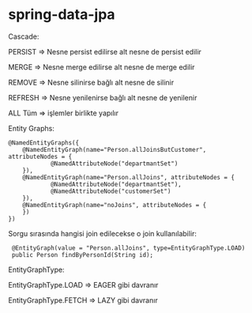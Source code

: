 # spring-data-jpa

Cascade:

PERSIST	=> Nesne persist edilirse alt nesne de persist edilir

MERGE	=> Nesne merge edilirse alt nesne de merge edilir

REMOVE	=> Nesne silinirse bağlı alt nesne de silinir

REFRESH	=> Nesne yenilenirse bağlı alt nesne de yenilenir

ALL	Tüm => işlemler birlikte yapılır


Entity Graphs:

```
@NamedEntityGraphs({
    @NamedEntityGraph(name="Person.allJoinsButCustomer", attributeNodes = {
            @NamedAttributeNode("departmantSet")
    }),
    @NamedEntityGraph(name="Person.allJoins", attributeNodes = {
            @NamedAttributeNode("departmantSet"),
            @NamedAttributeNode("customerSet")
    }),
    @NamedEntityGraph(name="noJoins", attributeNodes = {
    })
})
```

Sorgu sırasında hangisi join edilecekse o join kullanılabilir:

```
 @EntityGraph(value = "Person.allJoins", type=EntityGraphType.LOAD)
 public Person findByPersonId(String id);
```
EntityGraphType:

EntityGraphType.LOAD => EAGER gibi davranır

EntityGraphType.FETCH => LAZY gibi davranır

